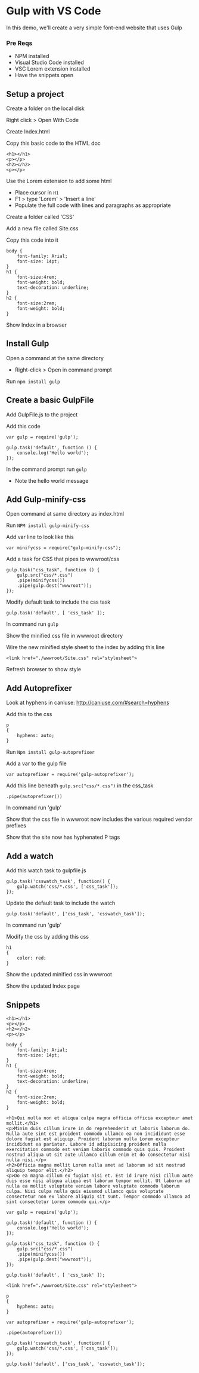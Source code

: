 
# Gulp with VS Code
In this demo, we'll create a very simple font-end website that uses Gulp

### Pre Reqs
* NPM installed
* Visual Studio Code installed
* VSC Lorem extension installed
* Have the snippets open

## Setup a project
Create a folder on the local disk

Right click > Open With Code

Create Index.html

Copy this basic code to the HTML doc
```
<h1></h1>
<p></p>
<h2></h2>
<p></p>
```

Use the Lorem extension to add some html
* Place cursor in `H1`
* F1 > type 'Lorem' > 'Insert a line'
* Populate the full code with lines and paragraphs as appropriate

Create a folder called 'CSS'

Add a new file called Site.css

Copy this code into it
```
body {
    font-family: Arial;
    font-size: 14pt;
}
h1 {
    font-size:4rem;
    font-weight: bold;
    text-decoration: underline;
}
h2 {
    font-size:2rem;
    font-weight: bold;   
}
```

Show Index in a browser

## Install Gulp
Open a command at the same directory
* Right-click > Open in command prompt

Run `npm install gulp`

## Create a basic GulpFile
Add GulpFile.js to the project

Add this code
```
var gulp = require('gulp');
    
gulp.task('default', function () {
    console.log('Hello world');
});
```

In the command prompt run `gulp`
* Note the hello world message

## Add Gulp-minify-css
Open command at same directory as index.html
	
Run `NPM install gulp-minify-css`
	
Add var line to look like this
```
var minifycss = require("gulp-minify-css");
```

Add a task for CSS that pipes to wwwroot/css
```	
gulp.task("css_task", function () {
    gulp.src("css/*.css")
    .pipe(minifycss())
    .pipe(gulp.dest("wwwroot"));
});
```

Modify default task to include the css task
```
gulp.task('default', [ 'css_task' ]);
```
	
In command run `gulp`

Show the minified css file in wwwroot directory

Wire the new minified style sheet to the index by adding this line
```
<link href="./wwwroot/Site.css" rel="stylesheet">
```

Refresh browser to show style

## Add Autoprefixer
Look at hyphens in caniuse: http://caniuse.com/#search=hyphens

Add this to the css
```
p
{
    hyphens: auto;
}
```

Run `Npm install gulp-autoprefixer`
	
Add a var to the gulp file
```	
var autoprefixer = require('gulp-autoprefixer');
```

Add this line beneath `gulp.src("css/*.css")` in the css_task
```
.pipe(autoprefixer())
```

In command run 'gulp'

Show that the css file in wwwroot now includes the various required vendor prefixes

Show that the site now has hyphenated P tags

## Add a watch
Add this watch task to gulpfile.js
```
gulp.task('csswatch_task', function() {
	gulp.watch('css/*.css', ['css_task']);
});
```

Update the default task to include the watch
```
gulp.task('default', ['css_task', 'csswatch_task']);
```

In command run 'gulp'

Modify the css by adding this css
```
h1
{
    color: red;
}
```

Show the updated minified css in wwwroot

Show the updated Index page

## Snippets
```
<h1></h1>
<p></p>
<h2></h2>
<p></p>
```

```
body {
    font-family: Arial;
    font-size: 14pt;
}
h1 {
    font-size:4rem;
    font-weight: bold;
    text-decoration: underline;
}
h2 {
    font-size:2rem;
    font-weight: bold;   
}
```
```
<h1>Qui nulla non et aliqua culpa magna officia officia excepteur amet mollit.</h1>
<p>Minim duis cillum irure in do reprehenderit ut laboris laborum do. Nulla aute sint est proident commodo ullamco ea non incididunt esse dolore fugiat est aliquip. Proident laborum nulla Lorem excepteur incididunt ea pariatur. Labore id adipisicing proident nulla exercitation commodo est veniam laboris commodo quis quis. Proident nostrud aliqua ut sit aute ullamco cillum enim et do consectetur nisi nulla nisi.</p>
<h2>Officia magna mollit Lorem nulla amet ad laborum ad sit nostrud aliquip tempor elit.</h2>
<p>Do ea magna cillum ex fugiat nisi et. Est id irure nisi cillum aute duis esse nisi aliqua aliqua est laborum tempor mollit. Ut laborum ad nulla ea mollit voluptate veniam labore voluptate commodo laborum culpa. Nisi culpa nulla quis eiusmod ullamco quis voluptate consectetur non ex labore aliquip sit sunt. Tempor commodo ullamco ad sint consectetur Lorem commodo qui.</p>
```
```
var gulp = require('gulp');
    
gulp.task('default', function () {
    console.log('Hello world');
});
```
```	
gulp.task("css_task", function () {
    gulp.src("css/*.css")
    .pipe(minifycss())
    .pipe(gulp.dest("wwwroot"));
});
```
```
gulp.task('default', [ 'css_task' ]);
```
```
<link href="./wwwroot/Site.css" rel="stylesheet">
```
```
p
{
    hyphens: auto;
}
```
```	
var autoprefixer = require('gulp-autoprefixer');
```
```
.pipe(autoprefixer())
```
```
gulp.task('csswatch_task', function() {
	gulp.watch('css/*.css', ['css_task']);
});
```
```
gulp.task('default', ['css_task', 'csswatch_task']);
```